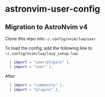 # astronvim-user-config


## Migration to AstroNvim v4

Clone this repo into `~/.config/nvim/lua/user`

To load the config, add the following line to `~/.config/nvim/lua/lazy_setup.lua`:


```lua
  { import = "user/plugins" },
  { import = "user" },
```

After 

```lua
  { import = "community" },
  { import = "plugins" },
```